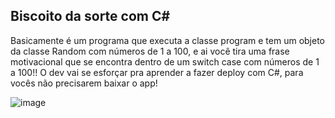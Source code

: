 ## Biscoito da sorte com C#
<p>Basicamente é um programa que executa a classe program e tem um objeto da classe Random com números de 1 a 100, e ai você tira uma frase motivacional que se encontra dentro de um switch case com números de 1 a 100!! O dev vai se esforçar pra 
aprender a fazer deploy com C#, para vocês não precisarem baixar o app!</p>


![image](https://github.com/LucasAdao/Mensagens-motivacionais/assets/100219854/a29ee49c-c51c-4f71-a68d-55710fcb117f)



